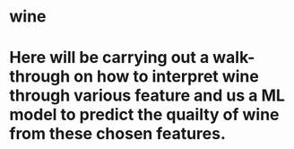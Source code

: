 # wine


# Here will be carrying out a walk-through on how to interpret wine through various feature and us a ML model to predict the quailty of wine from these chosen features.